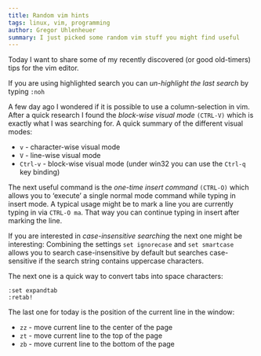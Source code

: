 ```yaml
---
title: Random vim hints
tags: linux, vim, programming
author: Gregor Uhlenheuer
summary: I just picked some random vim stuff you might find useful
---
```


Today I want to share some of my recently discovered (or good old-timers) tips
for the vim editor.

If you are using highlighted search you can *un-highlight the last search* by
typing `:noh`

A few day ago I wondered if it is possible to use a column-selection in vim.
After a quick research I found the *block-wise visual mode* ``(CTRL-V)`` which
is exactly what I was searching for. A quick summary of the different visual
modes:

* `v` - character-wise visual mode
* `V` - line-wise visual mode
* `Ctrl-v` - block-wise visual mode (under win32 you can use the `Ctrl-q` key binding)

The next useful command is the *one-time insert command* `(CTRL-O)` which
allows you to ‘execute’ a single normal mode command while typing in insert
mode. A typical usage might be to mark a line you are currently typing in via
`CTRL-O ma`. That way you can continue typing in insert after marking the line.

If you are interested in *case-insensitive searching* the next one might be
interesting: Combining the settings `set ignorecase` and `set smartcase`
allows you to search case-insensitive by default but searches case-sensitive if
the search string contains uppercase characters.

The next one is a quick way to convert tabs into space characters:

~~~{.vim .numberLines}
:set expandtab
:retab!
~~~

The last one for today is the position of the current line in the window:

* `zz` - move current line to the center of the page
* `zt` - move current line to the top of the page
* `zb` - move current line to the bottom of the page
